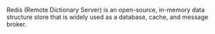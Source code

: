 Redis (Remote Dictionary Server) is an open-source, in-memory data structure store that is widely used as a database, cache, and message broker.
